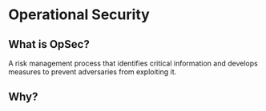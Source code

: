 
# Operational Security

## What is OpSec?
A risk management process that identifies critical information and develops measures to prevent adversaries from exploiting it.

## Why?


